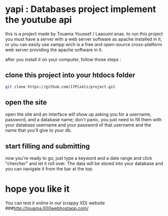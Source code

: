 # yapi : Databases project implement the youtube api
this is a project made by Touama Youssef / Laaouini anas.
to run this project you must have a server with a web server software as apache installed in it, or you can  easily use xampp wich is a free and open-source cross-platform web server providing the apache software in it.

after you install it on your computer, follow those steps :
## clone this project into your htdocs folder
```sh
git clone https://github.com/17Pixelz/project.git
```

## open the site
open the site and an interface will show up asking you for a username, password, and a database name; don't panic, you just need to fill them with your database username and your password of that username and the name that you'll give to your db.

## start filling and submitting
now you're ready to go, just type a keyword and a date range and click "chercher" and let it roll over.
The data will be stored into your database and you can navigate it from the bar at the top.




# hope you like it
You can test it online in our (crappy XD) website
###http://touama.000webhostapp.com/
